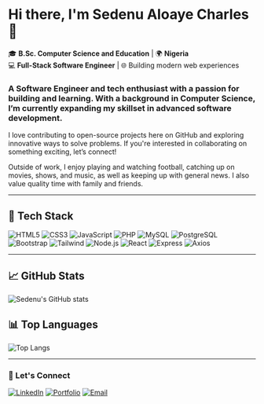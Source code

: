 # Hi there, I'm Sedenu Aloaye Charles 👋

🎓 **B.Sc. Computer Science and Education** | 🌍 **Nigeria**  
💻 **Full-Stack Software Engineer** | 🌐 Building modern web experiences  


### A Software Engineer and tech enthusiast with a passion for building and learning. With a background in Computer Science, I’m currently expanding my skillset in advanced software development. 
I love contributing to open-source projects here on GitHub and exploring innovative ways to solve problems. If you're interested in collaborating on something exciting, let’s connect!

Outside of work, I enjoy playing and watching football, catching up on movies, shows, and music, as well as keeping up with general news. I also value quality time with family and friends.

---

## 🚀 Tech Stack
![HTML5](https://img.shields.io/badge/HTML5-%23E34F26.svg?style=flat-square&logo=html5&logoColor=white)
![CSS3](https://img.shields.io/badge/CSS3-%231572B6.svg?style=flat-square&logo=css3&logoColor=white)
![JavaScript](https://img.shields.io/badge/JavaScript-%23F7DF1E.svg?style=flat-square&logo=javascript&logoColor=black)
![PHP](https://img.shields.io/badge/PHP-%23777BB4.svg?style=flat-square&logo=php&logoColor=white)
![MySQL](https://img.shields.io/badge/MySQL-%234479A1.svg?style=flat-square&logo=mysql&logoColor=white)
![PostgreSQL](https://img.shields.io/badge/PostgreSQL-%234479A1.svg?style=flat-square&logo=postgresql&logoColor=white)
![Bootstrap](https://img.shields.io/badge/Bootstrap-563D7C?style=flat&logo=bootstrap&logoColor=white)
![Tailwind](https://img.shields.io/badge/Tailwind_CSS-grey?style=flat&logo=tailwind-css&logoColor=38B2AC)
![Node.js](https://img.shields.io/badge/Node.js-%23339933.svg?style=flat-square&logo=nodedotjs&logoColor=white)
![React](https://img.shields.io/badge/React-%2361DAFB.svg?style=flat-square&logo=react&logoColor=black)
![Express](https://img.shields.io/badge/Express.js-000000?logo=express&logoColor=fff&style=flat)
![Axios](https://img.shields.io/badge/-Axios-C0C0C0?style=flat&logo=Axios&logoColor=5A29E4)

---

## 📈 GitHub Stats
![Sedenu's GitHub stats](https://github-readme-stats.vercel.app/api?username=charlesaloaye&show_icons=true&theme=radical)

## 📊 Top Languages
![Top Langs](https://github-readme-stats.vercel.app/api/top-langs/?username=charlesaloaye&layout=compact&theme=radical)

---

### 🔗 Let's Connect
[![LinkedIn](https://img.shields.io/badge/LinkedIn-%230077B5.svg?style=flat-square&logo=linkedin&logoColor=white)](https://www.linkedin.com/in/charles-sedenu)
[![Portfolio](https://img.shields.io/badge/Portfolio-%23000000.svg?style=flat-square&logo=google-chrome&logoColor=white)](https://github.com/charlesaloaye/repo)
[![Email](https://img.shields.io/badge/Email-D14836.svg?style=flat-square&logo=gmail&logoColor=white)](mailto:charlestechy0@gmail.com)


<!--
<a href="https://github.com/charlesaloaye/">
  <img height=200 align="center" src="https://github-readme-stats.vercel.app/api/top-langs?username=charlesaloaye&layout=compact&langs_count=8&card_width=320" />
</a>
<a href="https://github.com/charlesaloaye/">
  <img height=200 align="center" src="https://github-readme-stats.vercel.app/api/top-langs/?username=charlesaloaye&hide_progress=true&card_width=320" />
</a>
-->


<!--
![Anurag's GitHub stats](https://github-readme-stats.vercel.app/api?username=charlesaloaye&show_icons=true&theme=radical)

![Top Langs](https://github-readme-stats.vercel.app/api/top-langs/?username=charlesaloaye&hide_progress=true)

[![GitHub Streak](https://streak-stats.demolab.com?user=charlesaloaye&theme=vue-dark&hide_border=true&border_radius=0&exclude_days=Sun%2CMon%2CTue%2CWed%2CThu%2CFri%2CSat)](https://git.io/streak-stats)

**charlesaloaye/charlesaloaye** is a ✨ _special_ ✨ repository because its `README.md` (this file) appears on your GitHub profile.

Here are some ideas to get you started:

- 🔭 I’m currently working on ...
- 🌱 I’m currently learning ...
- 👯 I’m looking to collaborate on ...
- 🤔 I’m looking for help with ...
- 💬 Ask me about ...
- 📫 How to reach me: ...
- 😄 Pronouns: ...
- ⚡ Fun fact: ...
-->
